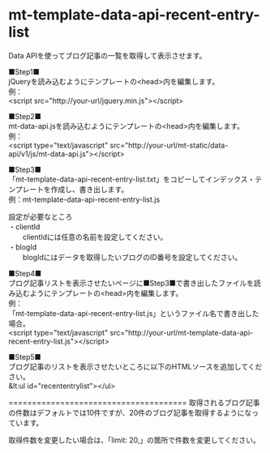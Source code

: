 mt-template-data-api-recent-entry-list
======================================
Data APIを使ってブログ記事の一覧を取得して表示させます。  

■Step1■  
jQueryを読み込むようにテンプレートの&lt;head&gt;内を編集します。  
例：  
&lt;script src="http://your-url/jquery.min.js"&gt;&lt;/script&gt;  

■Step2■  
mt-data-api.jsを読み込むようにテンプレートの&lt;head&gt;内を編集します。  
例：  
&lt;script type="text/javascript" src="http://your-url/mt-static/data-api/v1/js/mt-data-api.js"&gt;&lt;/script&gt;  
  
■Step3■  
「mt-template-data-api-recent-entry-list.txt」をコピーしてインデックス・テンプレートを作成し、書き出します。  
例：mt-template-data-api-recent-entry-list.js  

設定が必要なところ  
・clientId  
　　clientIdには任意の名前を設定してください。  
・blogId  
　　blogIdにはデータを取得したいブログのID番号を設定してください。  

■Step4■  
ブログ記事リストを表示させたいページに■Step3■で書き出したファイルを読み込むようにテンプレートの&lt;head&gt;内を編集します。  
例：  
「mt-template-data-api-recent-entry-list.js」というファイル名で書き出した場合。  
&lt;script type="text/javascript" src="http://your-url/mt-template-data-api-recent-entry-list.js"&gt;&lt;/script&gt;  

■Step5■  
ブログ記事のリストを表示させたいところに以下のHTMLソースを追加してください。    
&lt:ul id="recententrylist"&gt;&lt;/ul&gt;    

======================================
取得されるブログ記事の件数はデフォルトでは10件ですが、20件のブログ記事を取得するようになっています。  

取得件数を変更したい場合は、「limit: 20,」の箇所で件数を変更してください。  
